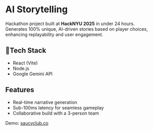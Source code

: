 # AI Storytelling

Hackathon project built at **HackNYU 2025** in under 24 hours.  
Generates 100% unique, AI-driven stories based on player choices, enhancing replayability and user engagement.  

## 🔧Tech Stack  
- React (Vite)  
- Node.js  
- Google Gemini API  

##  Features  
- Real-time narrative generation  
- Sub-100ms latency for seamless gameplay  
- Collaborative build with a 3-person team  

Demo: [saucyclub.co](https://www.saucyclub.co)  
